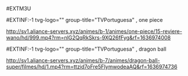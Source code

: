 #EXTM3U

#EXTINF:-1 tvg-logo="" group-title="TVPortuguesa" , one piece

http://sv1.aliance-servers.xyz/animes/b-1/animes/one-piece/15-reviere-wano/hd/999.mp4?rm=nlG2QqRkSkrs-9XQ26fFyg&rf=1636974008

#EXTINF:-1 tvg-logo="" group-title="TVPortuguesa" , dragon ball

http://sv1.aliance-servers.xyz/animes/b-7/animes/dragon-ball-super/filmes/hd/1.mp4?rm=ttzid7oFre5FlymwodeaAQ&rf=1636974736
